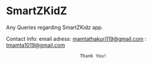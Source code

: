 # SmartZKidZ
Any Queries regarding SmartZKidz app.

Contact Info:
email adress: mamtathakuri119@gmail.com
             : tmamta1019@gmail.com
             
                                Thank You!
